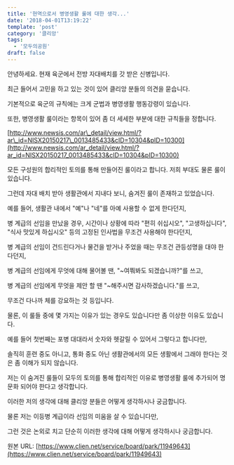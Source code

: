 ```yaml
---
title: '현역으로서 병영생활 룰에 대한 생각...'
date: '2018-04-01T13:19:22'
template: 'post'
category: '클리앙'
tags: 
  - '모두의공원'
draft: false
---
```


안녕하세요. 현재 육군에서 전방 자대배치를 갓 받은 신병입니다.

  

최근 들어서 고민을 하고 있는 것이 있어 클리앙 분들의 의견을 묻습니다.

  

기본적으로 육군의 규칙에는 크게 군법과 병영생활 행동강령이 있습니다.

  

또한, 병영생활 룰이라는 항목이 있어 좀 더 세세한 부분에 대한 규칙들을 정합니다.

  

[](http://www.newsis.com/ar_detail/view.html/?ar_id=NISX20150217_0013485433&cID=10304&pID=10300)[http://www.newsis.com/ar\_detail/view.html/?ar\_id=NISX20150217\_0013485433&cID=10304&pID=10300](http://www.newsis.com/ar_detail/view.html/?ar_id=NISX20150217_0013485433&cID=10304&pID=10300)

  

모든 구성원의 합리적인 토의를 통해 만들어진 룰이라고 합니다. 저희 부대도 물론 룰이 있습니다.

  

그런데 자대 배치 받아 생활관에서 지내다 보니, 숨겨진 룰이 존재하고 있었습니다.

  

예를 들어, 생활관 내에서 "예"나 "네"를 아예 사용할 수 없게 한다던지, 

  

병 계급의 선임을 만났을 경우, 시간이나 상황에 따라 "편히 쉬십시오", "고생하십니다", "식사 맛있게 하십시오" 등의 고정된 인사법을 무조건 사용해야 한다던지,

  

병 계급의 선임이 건드린다거나 물건을 받거나 주었을 때는 무조건 관등성명을 대야 한다던지,

  

병 계급의 선임에게 무엇에 대해 물어볼 땐, "~여쭤봐도 되겠습니까?"를 쓰고,

  

병 계급의 선임에게 무엇을 제안 할 땐 "~해주시면 감사하겠습니다."를 쓰고,

  

무조건 다나까 체를 강요하는 것 등입니다. 

  

물론, 이 룰들 중에 몇 가지는 이유가 있는 경우도 있습니다만 좀 이상한 이유도 있습니다.

  

예를 들어 첫번째는 포병 대대라서 숫자와 헷갈릴 수 있어서 그렇다고 합니다만,

  

솔직히 훈련 중도 아니고, 통화 중도 아닌 생활관에서의 모든 생활에서 그래야 한다는 것은 좀 이해가 되지 않습니다.

  

저는 이 숨겨진 룰들이 모두의 토의를 통해 합리적인 이유로 병영생활 룰에 추가되어 명문화 되어야 한다고 생각합니다.

  

이러한 저의 생각에 대해 클리앙 분들은 어떻게 생각하시나 궁금합니다.

  

물론 저는 이등병 계급이라 선임의 미움을 살 수 있습니다만, 

  

그런 것은 논외로 치고 단순히 이러한 생각에 대해 어떻게 생각하시나 궁금합니다.

원본 URL: [https://www.clien.net/service/board/park/11949643](https://www.clien.net/service/board/park/11949643)